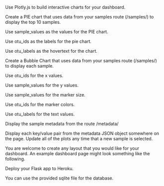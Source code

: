 Use Plotly.js to build interactive charts for your dashboard.

Create a PIE chart that uses data from your samples route (/samples/<sample>) to display the top 10 samples.

Use sample_values as the values for the PIE chart.

Use otu_ids as the labels for the pie chart.

Use otu_labels as the hovertext for the chart.

Create a Bubble Chart that uses data from your samples route (/samples/<sample>) to display each sample.

Use otu_ids for the x values.

Use sample_values for the y values.

Use sample_values for the marker size.

Use otu_ids for the marker colors.

Use otu_labels for the text values.

Display the sample metadata from the route /metadata/<sample>

Display each key/value pair from the metadata JSON object somewhere on the page.
Update all of the plots any time that a new sample is selected.

You are welcome to create any layout that you would like for your dashboard. An example dashboard page might look something like the following.

Deploy your Flask app to Heroku.

You can use the provided sqlite file for the database.
